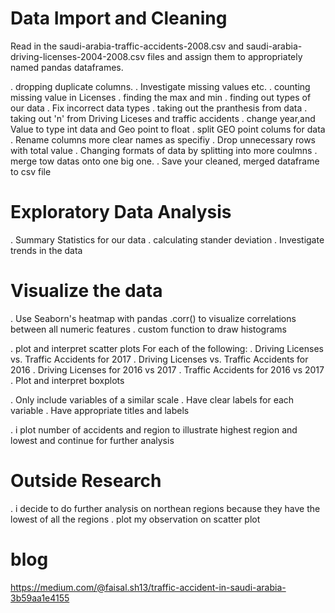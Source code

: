 # Data Import and Cleaning
Read in the saudi-arabia-traffic-accidents-2008.csv and saudi-arabia-driving-licenses-2004-2008.csv files and assign them to appropriately named pandas dataframes.

. dropping duplicate columns.
. Investigate missing values etc.
. counting missing value in Licenses
. finding the max and min
. finding out types of our data 
. Fix incorrect data types
. taking out the pranthesis from data 
. taking out 'n' from Driving Liceses and traffic accidents 
. change year,and Value to type int data and Geo point to float
. split GEO point colums for data
. Rename columns more clear names as specifiy 
. Drop unnecessary rows with total value 
. Changing formats of data by splitting into more coulmns 
. merge tow datas onto one big one.
. Save your cleaned, merged dataframe to csv file 

# Exploratory Data Analysis

. Summary Statistics for our data 
. calculating stander deviation 
. Investigate trends in the data

# Visualize the data

. Use Seaborn's heatmap with pandas .corr() to visualize correlations between all numeric features
. custom function to draw histograms

. plot and interpret scatter plots
For each of the following:
. Driving Licenses vs. Traffic Accidents for 2017
. Driving Licenses vs. Traffic Accidents for 2016
. Driving Licenses for 2016 vs 2017
. Traffic Accidents for 2016 vs 2017
. Plot and interpret boxplots

. Only include variables of a similar scale
. Have clear labels for each variable
. Have appropriate titles and labels

. i plot number of accidents and region to illustrate highest region and lowest and continue for further analysis 

# Outside Research

. i decide to do further analysis on northean regions because they have the lowest of all the regions 
. plot my observation on scatter plot 

# blog
https://medium.com/@faisal.sh13/traffic-accident-in-saudi-arabia-3b59aa1e4155
